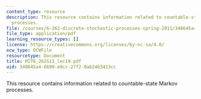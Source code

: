 ```yaml
---
content_type: resource
description: This resource contains information related to countable-state Markov
  processes.
file: /courses/6-262-discrete-stochastic-processes-spring-2011/348645a46690a9cc27f20ab24b3413cc_MIT6_262S11_lec19.pdf
file_type: application/pdf
learning_resource_types: []
license: https://creativecommons.org/licenses/by-nc-sa/4.0/
ocw_type: OCWFile
resourcetype: Document
title: MIT6_262S11_lec19.pdf
uid: 348645a4-6690-a9cc-27f2-0ab24b3413cc
---
```

This resource contains information related to countable-state Markov processes.